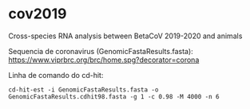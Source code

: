 # cov2019
Cross-species RNA analysis between BetaCoV 2019-2020 and animals

Sequencia de coronavirus (GenomicFastaResults.fasta):
https://www.viprbrc.org/brc/home.spg?decorator=corona

Linha de comando do cd-hit:

`cd-hit-est -i GenomicFastaResults.fasta -o GenomicFastaResults.cdhit98.fasta -g 1 -c 0.98 -M 4000 -n 6`
